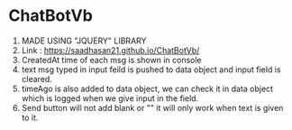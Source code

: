 # ChatBotVb

1. MADE USING "JQUERY" LIBRARY
2. Link : https://saadhasan21.github.io/ChatBotVb/ 
3. CreatedAt time of each msg is shown in console
4. text msg typed in input feild is pushed to data object and input field is cleared.
5. timeAgo is also added to data object, we can check it in data object which is logged when we give input in the field.
6. Send button will not add blank or "" it will only work when text is given to it.
